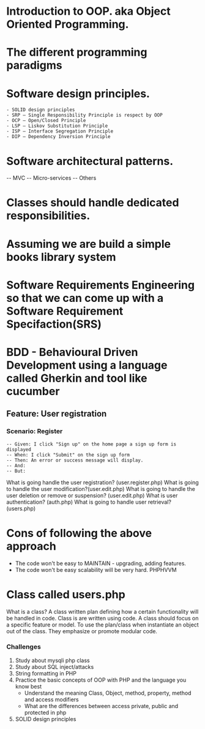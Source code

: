 # Introduction to OOP. aka Object Oriented Programming.

# The different programming paradigms

# Software design principles.
    - SOLID design principles
    - SRP – Single Responsibility Principle is respect by OOP
    - OCP – Open/Closed Principle
    - LSP – Liskov Substitution Principle
    - ISP – Interface Segregation Principle
    - DIP – Dependency Inversion Principle

# Software architectural patterns.
-- MVC
-- Micro-services
-- Others

# Classes should handle dedicated responsibilities.

# Assuming we are build a simple books library system

# Software Requirements Engineering so that we can come up with a Software Requirement Specifaction(SRS)

# BDD - Behavioural Driven Development using a language called Gherkin and tool like cucumber

## Feature: User registration
### Scenario: Register
    -- Given: I click "Sign up" on the home page a sign up form is displayed
    -- When: I click "Submit" on the sign up form
    -- Then: An error or success message will display.
    -- And:
    -- But: 

What is going handle the user registration? (user.register.php)
What is going to handle the user modification?(user.edit.php)
What is going to handle the user deletion or remove or suspension? (user.edit.php)
What is user authentication? (auth.php)
What is going to handle user retrieval? (users.php)

# Cons of following the above approach
- The code won't be easy to MAINTAIN - upgrading, adding features.
- The code won't be easy scalability will be very hard. PHPHVVM

# Class called users.php
What is a class? A class written plan defining how a certain functionality will be handled in code.
Class is are written using code.
A class should focus on a specific feature or model.
To use the plan/class when instantiate an object  out of the class.
They emphasize or promote modular code.


### Challenges
1. Study about mysqli php class
2. Study about SQL inject/attacks
3. String formatting in PHP
4. Practice the basic concepts of OOP with PHP and the language you know best
    - Understand the meaning Class, Object, method, property, method and access modifiers
    - What are the differences between access private, public and protected in php
5. SOLID design principles